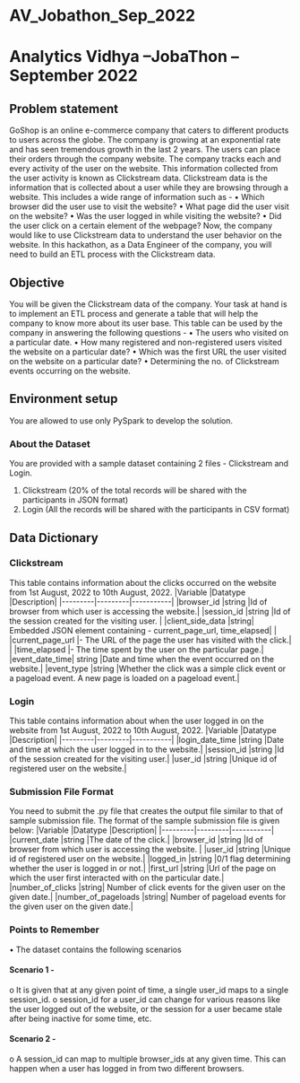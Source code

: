 # AV_Jobathon_Sep_2022

# Analytics Vidhya –JobaThon – September 2022

## Problem statement

GoShop is an online e-commerce company that caters to different products to users across the globe. The company is growing at an exponential rate and has seen tremendous growth in the last 2 years.
The users can place their orders through the company website. The company tracks each and every activity of the user on the website. This information collected from the user activity is known as Clickstream data.
Clickstream data is the information that is collected about a user while they are browsing through a website. This includes a wide range of information such as -
•	Which browser did the user use to visit the website?
•	What page did the user visit on the website?
•	Was the user logged in while visiting the website?
•	Did the user click on a certain element of the webpage?
Now, the company would like to use Clickstream data to understand the user behavior on the website. In this hackathon, as a Data Engineer of the company, you will need to build an ETL process with the Clickstream data.

## Objective
You will be given the Clickstream data of the company. Your task at hand is to implement an ETL process and generate a table that will help the company to know more about its user base. This table can be used by the company in answering the following questions -
•	The users who visited on a particular date.
•	How many registered and non-registered users visited the website on a particular date?
•	Which was the first URL the user visited on the website on a particular date?
•	Determining the no. of Clickstream events occurring on the website.

## Environment setup
You are allowed to use only PySpark to develop the solution. 

### About the Dataset
You are provided with a sample dataset containing 2 files - Clickstream and Login.      
1.	Clickstream (20% of the total records will be shared with the participants in JSON format)
2.	Login (All the records will be shared with the participants in CSV format)


## Data Dictionary
### Clickstream
This table contains information about the clicks occurred on the website from 1st August, 2022 to 10th August, 2022. 
|Variable	|Datatype	|Description|
|---------|---------|-----------|
|browser_id	|string	|Id of browser from which user is accessing the website.|
|session_id	|string	|Id of the session created for the visiting user. |
|client_side_data	|string|	Embedded JSON element containing - current_page_url, time_elapsed|
|                  |current_page_url |- The URL of the page the user has visited with the click.|
|                  |time_elapsed |- The time spent by the user on the particular page.|
|event_date_time|	string	|Date and time when the event occurred on the website.|
|event_type	|string	|Whether the click was a simple click event or a pageload event. A new page is loaded on a pageload event.|

### Login
This table contains information about when the user logged in on the website from 1st August, 2022 to 10th August, 2022. 
|Variable	|Datatype	|Description|
|---------|---------|-----------|
|login_date_time	|string	|Date and time at which the user logged in to the website.|
|session_id	|string	|Id of the session created for the visiting user.|
|user_id	|string	|Unique id of registered user on the website.|


### Submission File Format  
You need to submit the .py file that creates the output file similar to that of sample submission file. The format of the sample submission file is given below:
|Variable	|Datatype	|Description|
|---------|---------|-----------|
|current_date	|string	|The date of the click.|
|browser_id	|string	|Id of browser from which user is accessing the website. |
|user_id	|string	|Unique id of registered user on the website.|
|logged_in	|string	|0/1 flag determining whether the user is logged in or not.|
|first_url	|string	|Url of the page on which the user first interacted with on the particular date.|
|number_of_clicks	|string|	Number of click events for the given user on the given date.|
|number_of_pageloads	|string|	Number of pageload events for the given user on the given date.|


### Points to Remember 
•	The dataset contains the following scenarios 

#### Scenario 1 - 
o	It is given that at any given point of time, a single user_id maps to a single session_id.
o	session_id for a user_id can change for various reasons like the user logged out of the website, or the session for a user became stale after being inactive for some time, etc.
 
#### Scenario 2 -
o	A session_id can map to multiple browser_ids at any given time. This can happen when a user has logged in from two different browsers.
